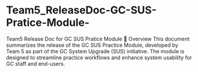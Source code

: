 # Team5_ReleaseDoc-GC-SUS-Pratice-Module-
Team5 Release Doc for GC SUS Pratice Module
🔖 Overview
This document summarizes the release of the GC SUS Practice Module, developed by Team 5 as part of the GC System Upgrade (SUS) initiative. The module is designed to streamline practice workflows and enhance system usability for GC staff and end-users.
